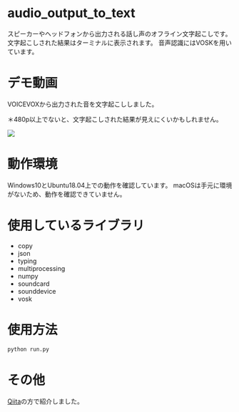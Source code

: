 # audio_output_to_text
スピーカーやヘッドフォンから出力される話し声のオフライン文字起こしです。
文字起こしされた結果はターミナルに表示されます。
音声認識にはVOSKを用いています。

# デモ動画
VOICEVOXから出力された音を文字起こししました。

＊480p以上でないと、文字起こしされた結果が見えにくいかもしれません。

[![](https://img.youtube.com/vi/8TGZBzI9u7E/0.jpg)](https://www.youtube.com/watch?v=8TGZBzI9u7E)

# 動作環境
Windows10とUbuntu18.04上での動作を確認しています。
macOSは手元に環境がないため、動作を確認できていません。

# 使用しているライブラリ
- copy
- json
- typing
- multiprocessing
- numpy
- soundcard
- sounddevice
- vosk

# 使用方法
```bash
python run.py
```

# その他
[Qiita](https://qiita.com/3998/items/a18b50aaf58e0176e6a5)の方で紹介しました。
